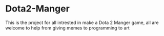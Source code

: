 # Dota2-Manger
This is the project for all intrested in make a Dota 2 Manger game, all are welcome to help from giving memes to programming to art
